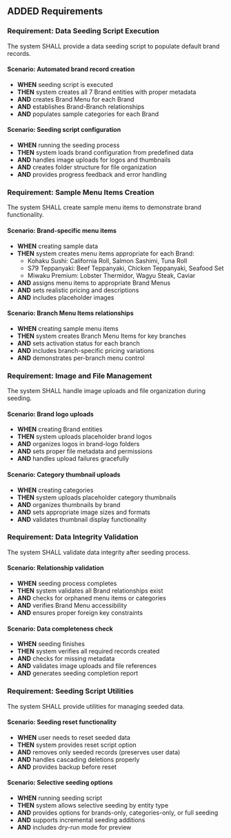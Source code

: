 ## ADDED Requirements
### Requirement: Data Seeding Script Execution
The system SHALL provide a data seeding script to populate default brand records.

#### Scenario: Automated brand record creation
- **WHEN** seeding script is executed
- **THEN** system creates all 7 Brand entities with proper metadata
- **AND** creates Brand Menu for each Brand
- **AND** establishes Brand-Branch relationships
- **AND** populates sample categories for each Brand

#### Scenario: Seeding script configuration
- **WHEN** running the seeding process
- **THEN** system loads brand configuration from predefined data
- **AND** handles image uploads for logos and thumbnails
- **AND** creates folder structure for file organization
- **AND** provides progress feedback and error handling

### Requirement: Sample Menu Items Creation
The system SHALL create sample menu items to demonstrate brand functionality.

#### Scenario: Brand-specific menu items
- **WHEN** creating sample data
- **THEN** system creates menu items appropriate for each Brand:
  - Kohaku Sushi: California Roll, Salmon Sashimi, Tuna Roll
  - S79 Teppanyaki: Beef Teppanyaki, Chicken Teppanyaki, Seafood Set
  - Miwaku Premium: Lobster Thermidor, Wagyu Steak, Caviar
- **AND** assigns menu items to appropriate Brand Menus
- **AND** sets realistic pricing and descriptions
- **AND** includes placeholder images

#### Scenario: Branch Menu Items relationships
- **WHEN** creating sample menu items
- **THEN** system creates Branch Menu Items for key branches
- **AND** sets activation status for each branch
- **AND** includes branch-specific pricing variations
- **AND** demonstrates per-branch menu control

### Requirement: Image and File Management
The system SHALL handle image uploads and file organization during seeding.

#### Scenario: Brand logo uploads
- **WHEN** creating Brand entities
- **THEN** system uploads placeholder brand logos
- **AND** organizes logos in brand-logo folders
- **AND** sets proper file metadata and permissions
- **AND** handles upload failures gracefully

#### Scenario: Category thumbnail uploads
- **WHEN** creating categories
- **THEN** system uploads placeholder category thumbnails
- **AND** organizes thumbnails by brand
- **AND** sets appropriate image sizes and formats
- **AND** validates thumbnail display functionality

### Requirement: Data Integrity Validation
The system SHALL validate data integrity after seeding process.

#### Scenario: Relationship validation
- **WHEN** seeding process completes
- **THEN** system validates all Brand relationships exist
- **AND** checks for orphaned menu items or categories
- **AND** verifies Brand Menu accessibility
- **AND** ensures proper foreign key constraints

#### Scenario: Data completeness check
- **WHEN** seeding finishes
- **THEN** system verifies all required records created
- **AND** checks for missing metadata
- **AND** validates image uploads and file references
- **AND** generates seeding completion report

### Requirement: Seeding Script Utilities
The system SHALL provide utilities for managing seeded data.

#### Scenario: Seeding reset functionality
- **WHEN** user needs to reset seeded data
- **THEN** system provides reset script option
- **AND** removes only seeded records (preserves user data)
- **AND** handles cascading deletions properly
- **AND** provides backup before reset

#### Scenario: Selective seeding options
- **WHEN** running seeding script
- **THEN** system allows selective seeding by entity type
- **AND** provides options for brands-only, categories-only, or full seeding
- **AND** supports incremental seeding additions
- **AND** includes dry-run mode for preview